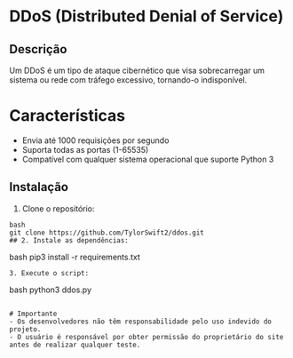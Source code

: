 
# DDoS (Distributed Denial of Service)

## Descrição
Um DDoS é um tipo de ataque cibernético que visa sobrecarregar um sistema ou rede com tráfego excessivo, tornando-o indisponível.

# Características
- Envia até 1000 requisições por segundo
- Suporta todas as portas (1-65535)
- Compatível com qualquer sistema operacional que suporte Python 3

## Instalação
1. Clone o repositório:
```
bash
git clone https://github.com/TylorSwift2/ddos.git
## 2. Instale as dependências:
```
bash
pip3 install -r requirements.txt
```
3. Execute o script:
```
bash
python3 ddos.py
```

# Importante
- Os desenvolvedores não têm responsabilidade pelo uso indevido do projeto.
- O usuário é responsável por obter permissão do proprietário do site antes de realizar qualquer teste.

